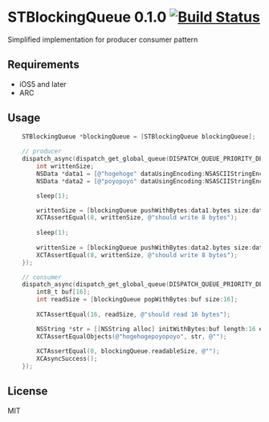 
# STBlockingQueue 0.1.0 [![Build Status](https://travis-ci.org/saiten/STBlockingQueue.png?branch=master)](https://travis-ci.org/saiten/STBlockingQueue)

Simplified implementation for producer consumer pattern

## Requirements

- iOS5 and later
- ARC

## Usage

```objectivec
    STBlockingQueue *blockingQueue = [STBlockingQueue blockingQueue];
    
    // producer
    dispatch_async(dispatch_get_global_queue(DISPATCH_QUEUE_PRIORITY_DEFAULT, 0), ^{
        int writtenSize;
        NSData *data1 = [@"hogehoge" dataUsingEncoding:NSASCIIStringEncoding];
        NSData *data2 = [@"poyopoyo" dataUsingEncoding:NSASCIIStringEncoding];

        sleep(1);

        writtenSize = [blockingQueue pushWithBytes:data1.bytes size:data1.length];
        XCTAssertEqual(8, writtenSize, @"should write 8 bytes");
        
        sleep(1);
        
        writtenSize = [blockingQueue pushWithBytes:data2.bytes size:data2.length];
        XCTAssertEqual(8, writtenSize, @"should write 8 bytes");
    });

    // consumer
    dispatch_async(dispatch_get_global_queue(DISPATCH_QUEUE_PRIORITY_DEFAULT, 0), ^{
        int8_t buf[16];
        int readSize = [blockingQueue popWithBytes:buf size:16];
        
        XCTAssertEqual(16, readSize, @"should read 16 bytes");

        NSString *str = [[NSString alloc] initWithBytes:buf length:16 encoding:NSASCIIStringEncoding];
        XCTAssertEqualObjects(@"hogehogepoyopoyo", str, @"");
        
        XCTAssertEqual(0, blockingQueue.readableSize, @"");
        XCAsyncSuccess();
    });
```

## License

MIT

